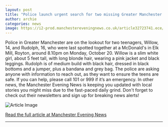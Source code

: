 ```yaml
---
layout: post
title: "Police launch urgent search for two missing Greater Manchester teenagers last seen at McDonald's"
author: archie
categories: news
image: https://i2-prod.manchestereveningnews.co.uk/article32723741.ece/ALTERNATES/s1200/0_McDonalds-in-Elk-MillJPG.jpg
---
```

Police in Greater Manchester are on the lookout for two teenagers, Willow, 14, and Rudolph, 16, who were last spotted together at a McDonald's in Elk Mill, Royton, around 8.10pm on Monday, October 20. Willow is a slim white girl, about 5 feet tall, with long blonde hair, wearing a pink jacket and black leggings. Rudolph is of medium build with black hair, dressed in black bottoms and a jumper, plus a bandana and grey bag. The police are asking anyone with information to reach out, as they want to ensure the teens are safe. If you can help, please call 101 or 999 if it’s an emergency. In other news, the Manchester Evening News is keeping you updated with local stories you might miss due to the fast-paced daily grind. Don't forget to check out their newsletters and sign up for breaking news alerts!

![Article Image](https://i2-prod.manchestereveningnews.co.uk/article32723741.ece/ALTERNATES/s1200/0_McDonalds-in-Elk-MillJPG.jpg)

[Read the full article at Manchester Evening News](https://www.manchestereveningnews.co.uk/news/greater-manchester-news/police-launch-urgent-search-two-32723702)

---
